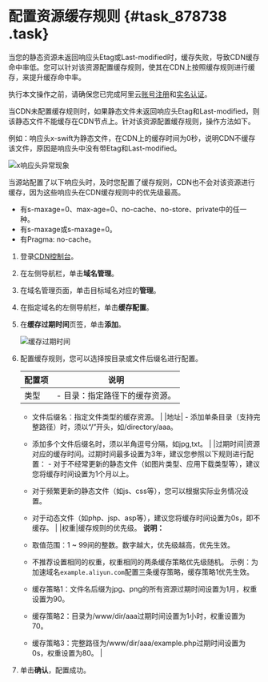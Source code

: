 # 配置资源缓存规则 {#task_878738 .task}

当您的静态资源未返回响应头Etag或Last-modified时，缓存失败，导致CDN缓存命中率低。您可以针对该资源配置缓存规则，使其在CDN上按照缓存规则进行缓存，来提升缓存命中率。

执行本文操作之前，请确保您已完成阿里云[账号注册](https://account.aliyun.com/register/register.htm)和[实名认证](https://account.console.aliyun.com/#/auth/home)。

当CDN未配置缓存规则时，如果静态文件未返回响应头Etag和Last-modified，则该静态文件不能缓存在CDN节点上。针对该资源配置缓存规则，操作方法如下。

例如：响应头x-swift为静态文件，在CDN上的缓存时间为0秒，说明CDN不缓存该文件，原因是响应头中没有带Etag和Last-modified。

![x响应头异常现象](http://static-aliyun-doc.oss-cn-hangzhou.aliyuncs.com/assets/img/711757/156414223250553_zh-CN.png)

当源站配置了以下响应头时，及时您配置了缓存规则，CDN也不会对该资源进行缓存，因为这些响应头在CDN缓存规则中的优先级最高。

-   有s-maxage=0、max-age=0、no-cache、no-store、private中的任一种。
-   有s-maxage或s-maxage=0。
-   有Pragma: no-cache。

1.  登录[CDN控制台](https://cdn.console.aliyun.com)。
2.  在左侧导航栏，单击**域名管理**。
3.  在域名管理页面，单击目标域名对应的**管理**。
4.  在指定域名的左侧导航栏，单击**缓存配置**。
5.  在**缓存过期时间**页签，单击**添加**。 

    ![缓存过期时间](http://static-aliyun-doc.oss-cn-hangzhou.aliyuncs.com/assets/img/5147/156414223253307_zh-CN.png)

6.  配置缓存规则，您可以选择按目录或文件后缀名进行配置。 

    |配置项|说明|
    |---|--|
    |类型|     -   目录：指定路径下的缓存资源。
    -   文件后缀名：指定文件类型的缓存资源。
 |
    |地址|     -   添加单条目录（支持完整路径）时，须以“/”开头，如/directory/aaa。
    -   添加多个文件后缀名时，须以半角逗号分隔，如jpg,txt。
 |
    |过期时间|资源对应的缓存时间。过期时间最多设置为3年，建议您参照以下规则进行配置：     -   对于不经常更新的静态文件（如图片类型、应用下载类型等），建议您将缓存时间设置为1个月以上。
    -   对于频繁更新的静态文件（如js、css等），您可以根据实际业务情况设置。
    -   对于动态文件（如php、jsp、asp等），建议您将缓存时间设置为0s，即不缓存。
 |
    |权重|缓存规则的优先级。 **说明：** 

    -   取值范围：1 ~ 99间的整数。数字越大，优先级越高，优先生效。
    -   不推荐设置相同的权重，权重相同的两条缓存策略优先级随机。
 示例：为加速域名`example.aliyun.com`配置三条缓存策略，缓存策略1优先生效。

    -   缓存策略1：文件名后缀为jpg、png的所有资源过期时间设置为1月，权重设置为90。
    -   缓存策略2：目录为/www/dir/aaa过期时间设置为1小时，权重设置为70。
    -   缓存策略3：完整路径为/www/dir/aaa/example.php过期时间设置为0s，权重设置为80。
 |

7.  单击**确认**，配置成功。

